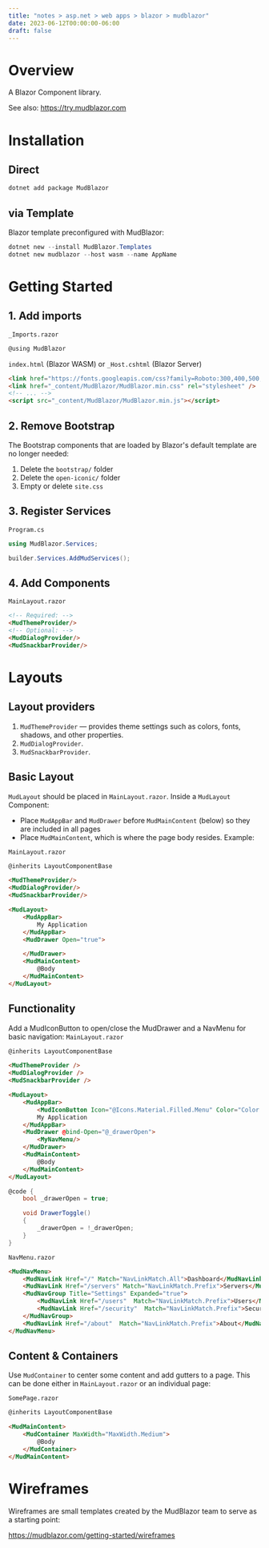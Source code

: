 ```yaml
---
title: "notes > asp.net > web apps > blazor > mudblazor"
date: 2023-06-12T00:00:00-06:00
draft: false
---
```


# Overview
A Blazor Component library.

See also:  https://try.mudblazor.com

# Installation
## Direct
```powershell
dotnet add package MudBlazor
```

## via Template
Blazor template preconfigured with MudBlazor:

```powershell
dotnet new --install MudBlazor.Templates
dotnet new mudblazor --host wasm --name AppName
```

# Getting Started
## 1. Add imports
`_Imports.razor`
```html
@using MudBlazor
```

`index.html` (Blazor WASM) or `_Host.cshtml` (Blazor Server)
```html
<link href="https://fonts.googleapis.com/css?family=Roboto:300,400,500,700&display=swap" rel="stylesheet" />
<link href="_content/MudBlazor/MudBlazor.min.css" rel="stylesheet" />
<!-- ... -->
<script src="_content/MudBlazor/MudBlazor.min.js"></script>
```

## 2. Remove Bootstrap
The Bootstrap components that are loaded by Blazor's default template are no longer needed:
1. Delete the `bootstrap/` folder
2. Delete the `open-iconic/` folder
3. Empty or delete `site.css`

## 3. Register Services
`Program.cs`
```cs
using MudBlazor.Services;

builder.Services.AddMudServices();
```

## 4. Add Components
`MainLayout.razor`
```html
<!-- Required: -->
<MudThemeProvider/>
<!-- Optional: -->
<MudDialogProvider/>
<MudSnackbarProvider/>
```

# Layouts
## Layout providers
1. `MudThemeProvider` — provides theme settings such as colors, fonts, shadows, and other properties.  
2. `MudDialogProvider`.
3. `MudSnackbarProvider`.

## Basic Layout
`MudLayout` should be placed in `MainLayout.razor`.  Inside a `MudLayout` Component:
- Place `MudAppBar` and `MudDrawer` before `MudMainContent` (below) so they are included in all pages
- Place `MudMainContent`, which is where the page body resides.  Example:

`MainLayout.razor`
```html
@inherits LayoutComponentBase

<MudThemeProvider/>
<MudDialogProvider/>
<MudSnackbarProvider/>

<MudLayout>
    <MudAppBar>
        My Application
    </MudAppBar>
    <MudDrawer Open="true">

    </MudDrawer>
    <MudMainContent>
        @Body
    </MudMainContent>
</MudLayout>
```

## Functionality
Add a MudIconButton to open/close the MudDrawer and a NavMenu for basic navigation:
`MainLayout.razor`
```html
@inherits LayoutComponentBase

<MudThemeProvider />
<MudDialogProvider />
<MudSnackbarProvider />

<MudLayout>
    <MudAppBar>
        <MudIconButton Icon="@Icons.Material.Filled.Menu" Color="Color.Inherit" Edge="Edge.Start" OnClick="@((e) => DrawerToggle())" />
        My Application
    </MudAppBar>
    <MudDrawer @bind-Open="@_drawerOpen">
        <MyNavMenu/>
    </MudDrawer>
    <MudMainContent>
        @Body
    </MudMainContent>
</MudLayout>
```
```cs
@code {
    bool _drawerOpen = true;

    void DrawerToggle()
    {
        _drawerOpen = !_drawerOpen;
    }
}
```

`NavMenu.razor`
```html
<MudNavMenu>
    <MudNavLink Href="/" Match="NavLinkMatch.All">Dashboard</MudNavLink>
    <MudNavLink Href="/servers" Match="NavLinkMatch.Prefix">Servers</MudNavLink>
    <MudNavGroup Title="Settings" Expanded="true">
        <MudNavLink Href="/users"  Match="NavLinkMatch.Prefix">Users</MudNavLink>
        <MudNavLink Href="/security"  Match="NavLinkMatch.Prefix">Security</MudNavLink>
    </MudNavGroup>
    <MudNavLink Href="/about"  Match="NavLinkMatch.Prefix">About</MudNavLink>
</MudNavMenu>
```

## Content & Containers
Use `MudContainer` to center some content and add gutters to a page.  This can be done either in `MainLayout.razor` or an individual page:

`SomePage.razor`
```html
@inherits LayoutComponentBase

<MudMainContent>
    <MudContainer MaxWidth="MaxWidth.Medium">
        @Body
    </MudContainer>
</MudMainContent>
```

# Wireframes
Wireframes are small templates created by the MudBlazor team to serve as a starting point:

https://mudblazor.com/getting-started/wireframes